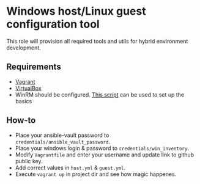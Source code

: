 Windows host/Linux guest configuration tool
=========

This role will provision all required tools and utils for hybrid environment development.

Requirements
------------

* [Vagrant](https://www.vagrantup.com/)
* [VirtualBox](https://www.virtualbox.org/)
* WinRM should be configured. [This script](https://github.com/ansible/ansible/blob/devel/examples/scripts/ConfigureRemotingForAnsible.ps1) can be used to set up the basics

How-to
------------

* Place your ansible-vault password to `credentials/ansible_vault_password`.
* Place your windows login & password to `credentials/win_inventory`.
* Modify `Vagrantfile` and enter your username and update link to github public key.
* Add correct values in `host.yml` & `guest.yml`.
* Execute `vagrant up` in project dir and see how magic happenes.
